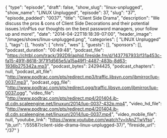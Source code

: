 {
  "type": "episode",
  "draft": false,
  "show_slug": "linux-unplugged",
  "show_name": "LINUX Unplugged",
  "episode": 37,
  "slug": "37",
  "episode_padded": "0037",
  "title": "Client Side Drama",
  "description": "We discuss the pros & cons of Client Side Decorations and their potential issues.\n\nPlus our thoughts on the best password managers, your follow up and more!",
  "date": "2014-04-22T18:18:39-07:00",
  "header_image": "/images/shows/linux-unplugged.png",
  "categories": [
    "LINUX Unplugged"
  ],
  "tags": [],
  "hosts": [
    "chris",
    "wes"
  ],
  "guests": [],
  "sponsors": [],
  "podcast_duration": "00:49:48",
  "podcast_file": "https://chtbl.com/track/392D9/aphid.fireside.fm/d/1437767933/f31a453c-fa15-491f-8618-3f71f1d565e5/a15a49f1-4487-483b-8d63-1936b275342a.mp3",
  "podcast_bytes": 24294425,
  "podcast_chapters": null,
  "podcast_alt_file": "http://www.podtrac.com/pts/redirect.mp3/traffic.libsyn.com/jbmirror/lup-0037.mp3",
  "podcast_ogg_file": "http://www.podtrac.com/pts/redirect.ogg/traffic.libsyn.com/jbmirror/lup-0037.ogg",
  "video_file": "http://www.podtrac.com/pts/redirect.mp4/201404.jb-dl.cdn.scaleengine.net/linuxun/2014/lup-0037-432p.mp4",
  "video_hd_file": "http://www.podtrac.com/pts/redirect.mp4/201404.jb-dl.cdn.scaleengine.net/linuxun/2014/lup-0037.mp4",
  "video_mobile_file": null,
  "youtube_link": "https://www.youtube.com/watch?v=IrAnZTwVfso",
  "jb_url": "/55587/client-side-drama-linux-unplugged-37/",
  "fireside_url": "/37"
}

